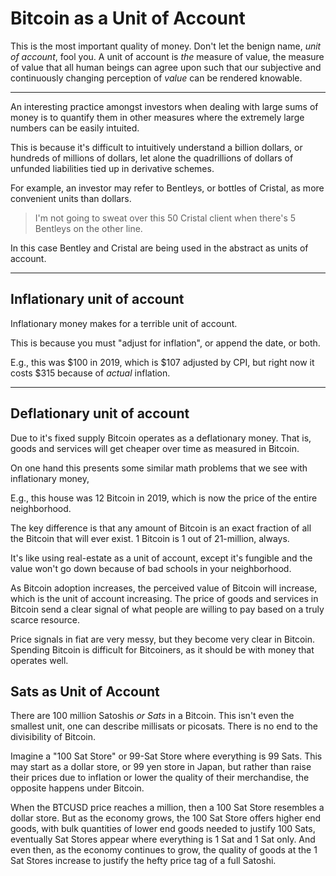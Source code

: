 # Bitcoin as a Unit of Account

This is the most important quality of money.
 Don't let the benign name, *unit of account*, 
 fool you.
A unit of account is *the* measure of value,
 the measure of value that all human beings
 can agree upon such that our subjective
 and continuously changing perception of
 *value* can be rendered knowable.

---

An interesting practice amongst investors
 when dealing with large sums of money is
 to quantify them in other measures where
 the extremely large numbers can be
 easily intuited.

This is because it's difficult to intuitively
 understand
 a billion dollars, or hundreds of millions
 of dollars, let alone the quadrillions of
 dollars of
 unfunded liabilities tied up in derivative
 schemes.

For example, an investor may refer to
 Bentleys, or bottles of Cristal, as more
 convenient units than dollars.

> I'm not going to sweat over this 50 Cristal client when there's 5 Bentleys on the other line.

In this case Bentley and Cristal are being
 used in the abstract as units of account.

---

## Inflationary unit of account

Inflationary money makes for a terrible
 unit of account.

This is because you must
 "adjust for inflation", or append the date, 
 or both.

E.g., this was $100 in 2019, which is $107
 adjusted by CPI, but right now it costs
 $315 because of *actual* inflation.

---

## Deflationary unit of account

Due to it's fixed supply Bitcoin operates as
 a deflationary money. That is, goods and services
 will get cheaper over time as measured in
 Bitcoin.

On one hand this presents some similar
 math problems
 that we see with inflationary
 money,

E.g., this house was 12 Bitcoin in 2019,
 which is now the price of the
 entire neighborhood.

The key difference is that any amount of Bitcoin
 is an exact fraction of all the Bitcoin that
 will ever exist. 1 Bitcoin is
 1 out of 21-million, always.

It's like using real-estate as a unit of account,
 except it's fungible and the value won't go down
 because of bad schools in your neighborhood.

As Bitcoin adoption increases, 
 the perceived value of Bitcoin will increase,
 which is the unit of account increasing.
The price of goods and services in Bitcoin
 send a clear signal of what people are willing
 to pay based on a truly scarce resource.

Price signals in fiat are very messy, but they
 become very clear in Bitcoin. Spending Bitcoin
 is difficult for Bitcoiners, as it should be
 with money that operates well.

## Sats as Unit of Account

There are 100 million Satoshis *or Sats* in a Bitcoin.
 This isn't even the smallest unit, one can describe
 millisats or picosats. 
There is no end to the divisibility
 of Bitcoin.

Imagine a "100 Sat Store" or 99-Sat Store where
 everything is 99 Sats.
This may start as a dollar store, or 99 yen store
 in Japan, but rather than raise their prices
 due to inflation or lower the quality of their
 merchandise, the opposite happens under Bitcoin.

When the BTCUSD price reaches a million, then a
 100 Sat Store resembles a dollar store.
 But as the economy grows, the 100 Sat Store
 offers higher end goods, with bulk quantities
 of lower end goods needed to justify 100 Sats,
 eventually Sat Stores appear where everything is
 1 Sat and 1 Sat only. And even then, as the economy
 continues to grow,
 the quality of goods at the 1 Sat Stores
 increase to justify the hefty price tag 
 of a full Satoshi.

